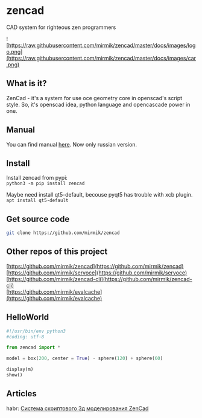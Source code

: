 # zencad
CAD system for righteous zen programmers

![https://raw.githubusercontent.com/mirmik/zencad/master/docs/images/logo.png](https://raw.githubusercontent.com/mirmik/zencad/master/docs/images/car.png)

What is it?
-----------
ZenCad - it's a system for use oce geometry core in openscad's script style.
So, it's  openscad idea, python language and opencascade power in one.  

Manual
------
You can find manual [here](https://mirmik.github.io/zencad/). Now only russian version.

Install
-------  
Install zencad from pypi:  
```python3 -m pip install zencad ```

Maybe need install qt5-default, becouse pyqt5 has trouble with xcb plugin.  
```apt install qt5-default ```


Get source code
---------------
```sh
git clone https://github.com/mirmik/zencad
```

Other repos of this project
---------------------------
[https://github.com/mirmik/zencad](https://github.com/mirmik/zencad)  
[https://github.com/mirmik/servoce](https://github.com/mirmik/servoce)  
[https://github.com/mirmik/zencad-cli](https://github.com/mirmik/zencad-cli)  
[https://github.com/mirmik/evalcache](https://github.com/mirmik/evalcache)  

HelloWorld
----------
```python
#!/usr/bin/env python3
#coding: utf-8

from zencad import *

model = box(200, center = True) - sphere(120) + sphere(60)

display(m)
show()
```

Articles
--------
habr: [Система скриптового 3д моделирования ZenCad](https://habr.com/ru/post/443140/)
